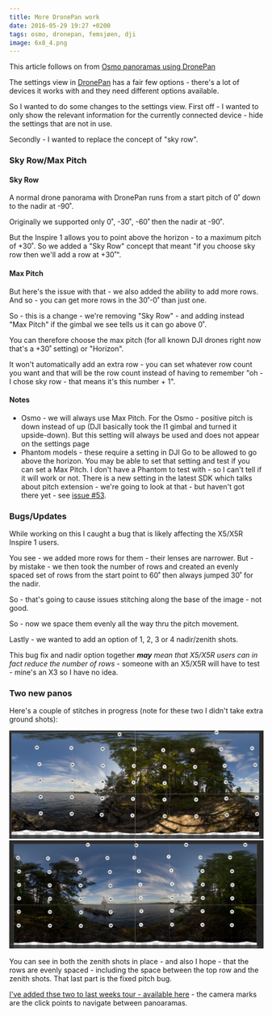 ```yaml
---
title: More DronePan work
date: 2016-05-29 19:27 +0200
tags: osmo, dronepan, femsjøen, dji
image: 6x8_4.png
---
```


This article follows on from [Osmo panoramas using DronePan](../../22/osmo-panoramas-using-dronepan/)

The settings view in [DronePan](http://www.dronepan.com/) has a fair few options - there's a lot of devices it works with and they need different options available.

So I wanted to do some changes to the settings view. First off - I wanted to only show the relevant information for the currently connected device - hide the settings that are not in use.

Secondly - I wanted to replace the concept of "sky row".

### Sky Row/Max Pitch

#### Sky Row

A normal drone panorama with DronePan runs from a start pitch of 0˚ down to the nadir at -90˚.

Originally we supported only 0˚, -30˚, -60˚ then the nadir at -90˚.

But the Inspire 1 allows you to point above the horizon - to a maximum pitch of +30˚. So we added a "Sky Row" concept that meant "if you choose sky row then we'll add a row at +30˚".

#### Max Pitch

But here's the issue with that - we also added the ability to add more rows. And so - you can get more rows in the 30˚-0˚ than just one.

So - this is a change - we're removing "Sky Row" - and adding instead "Max Pitch" if the gimbal we see tells us it can go above 0˚.

You can therefore choose the max pitch (for all known DJI drones right now that's a +30˚ setting) or "Horizon".

It won't automatically add an extra row - you can set whatever row count you want and that will be the row count instead of having to remember "oh - I chose sky row - that means it's this number + 1".

#### Notes

* Osmo - we will always use Max Pitch. For the Osmo - positive pitch is down instead of up (DJI basically took the I1 gimbal and turned it upside-down). But this setting will always be used and does not appear on the settings page
* Phantom models - these require a setting in DJI Go to be allowed to go above the horizon. You may be able to set that setting and test if you can set a Max Pitch. I don't have a Phantom to test with - so I can't tell if it will work or not. There is a new setting in the latest SDK which talks about pitch extension - we're going to look at that - but haven't got there yet - see [issue #53](https://github.com/dbaldwin/DronePan/issues/53).

### Bugs/Updates

While working on this I caught a bug that is likely affecting the X5/X5R Inspire 1 users.

You see - we added more rows for them - their lenses are narrower. But - by mistake - we then took the number of rows and created an evenly spaced set of rows from the start point to 60˚ then always jumped 30˚ for the nadir.

So - that's going to cause issues stitching along the base of the image - not good.

So - now we space them evenly all the way thru the pitch movement.

Lastly - we wanted to add an option of 1, 2, 3 or 4 nadir/zenith shots.

This bug fix and nadir option together _**may** mean that X5/X5R users can in fact reduce the number of rows_ - someone with an X5/X5R will have to test - mine's an X3 so I have no idea.

### Two new panos

Here's a couple of stitches in progress (note for these two I didn't take extra ground shots):

![5 rows, 8 columns, 2 zenith](5x8_2.png '5 rows, 8 columns, 2 zenith')
![6 rows, 8 columns, 4 zenith](6x8_4.png '6 rows, 8 columns, 4 zenith')

You can see in both the zenith shots in place - and also I hope - that the rows are evenly spaced - including the space between the top row and the zenith shots. That last part is the fixed pitch bug.

[I've added thse two to last weeks tour - available here](/static/femsjoen/Femsjoen.html) - the camera marks are the click points to navigate between panoaramas.
